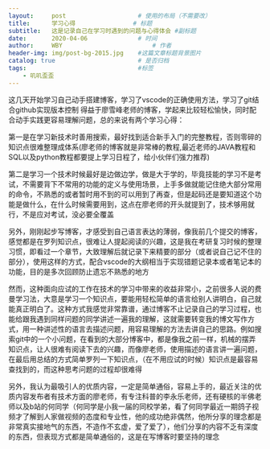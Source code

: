 ```yaml
---
layout:     post   				    # 使用的布局（不需要改）
title:      学习心得 				# 标题 
subtitle:   这是记录自己在学习时遇到的问题与心得体会 #副标题
date:       2020-04-06 				# 时间
author:     WBY 						# 作者
header-img: img/post-bg-2015.jpg 	#这篇文章标题背景图片
catalog: true 						# 是否归档
tags:								#标签
    - 叽叽歪歪
---
```

这几天开始学习自己动手搭建博客，学习了vscode的正确使用方法，学习了git结合github实现版本控制
得益于廖雪峰老师的博客，学起来比较轻松愉快，同时配合动手实践更容易理解问题，总的来说有两个学习心得：
 
第一是在学习新技术时善用搜索，最好找到适合新手入门的完整教程，否则零碎的知识点很难整理成体系(廖老师的博客就是非常棒的教程,最近老师的JAVA教程和SQL以及python教程都要提上学习日程了，给小伙伴们强力推荐)
 
第二是学习一个技术时候最好是边做边学，做是大于学的，毕竟技能的学习不是考试，不需要背下不常用的功能的定义与使用场景，上手多做就能记住绝大部分常用的命令，不熟悉的或者暂时用不到的可以用到了再查，但是起码还是要知道这个功能是做什么，在什么时候需要用到，这点在廖老师的开头就提到了，技术够用就行，不是应对考试，没必要全覆盖
 
另外，刚刚起步写博客，才感受到自己语言表达的薄弱，像我前几个提交的博客，感觉都是在罗列知识点，很难让人提起阅读的兴趣，这是我在考研复习时候的整理习惯，即看过一个章节，大致理解后就记录下来精要的部分（或者说自己记不住的部分），使用这样的方式，配合vscode的大纲相当于实现错题记录本或者笔记本的功能，目的是多次回顾防止遗忘不熟悉的地方
 
然而，这种面向应试的工作在技术的学习中带来的收益非常小，之前很多人说的费曼学习法，大意是学习一个知识点，要能用轻松简单的语言给别人讲明白，自己就能真正明白了。这种方式我感觉非常靠谱，通过博客不止记录自己的学习过程，也能给跟我遇到同样问题的同学讲述一遍我的理解，这就需要转变我的博文写作方式，用一种讲述性的语言去描述问题，用容易理解的方法去讲自己的思路。例如搜索git中的一个小问题，在看到的大部分博客中，都是像我之前一样，机械的摆弄知识点，让人很难有阅读下去的兴趣，而像廖老师，使用描述的语言讲一遍问题，在最后用总结的方式简单罗列一下知识点，（在不用应试的时候）知识点是最容易查找到的，而这种思考问题的过程却很难得

另外，我认为最吸引人的优质内容，一定是简单通俗，容易上手的，最近关注的优质内容发布者有技术方面的廖老师，有专注科普的李永乐老师，还有硬核的半佛老师以及b站的何同学（何同学是小我一届的同校学弟，看了何同学最近一期鸽子视频才了解到人家做视频的态度和专业性，他的成功绝非偶然，他所分享的理念都是非常真实接地气的东西，不造作不玄虚，爱了爱了），他们分享的内容不乏有深度的东西，但表现方式都是简单通俗的，这是在写博客时要坚持的理念
